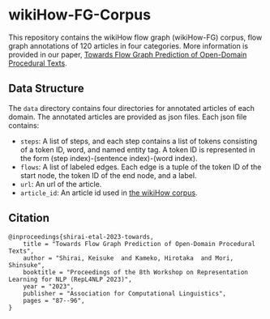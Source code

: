 # wikiHow-FG-Corpus

This repository contains the wikiHow flow graph (wikiHow-FG) corpus, flow graph annotations of 120 articles in four categories. More information is provided in our paper, [Towards Flow Graph Prediction of Open-Domain Procedural Texts](https://aclanthology.org/2023.repl4nlp-1.8/).

## Data Structure
The `data` directory contains four directories for annotated articles of each domain. The annotated articles are provided as json files. Each json file contains:

- `steps`: A list of steps, and each step contains a list of tokens consisting of a token ID, word, and named entity tag. A token ID is represented in the form (step index)-(sentence index)-(word index).
- `flows`: A list of labeled edges. Each edge is a tuple of the token ID of the start node, the token ID of the end node, and a label.
- `url`: An url of the article.
- `article_id`: An article id used in [the wikiHow corpus](https://github.com/zharry29/wikihow-goal-step).

## Citation

```
@inproceedings{shirai-etal-2023-towards,
    title = "Towards Flow Graph Prediction of Open-Domain Procedural Texts",
    author = "Shirai, Keisuke  and Kameko, Hirotaka  and Mori, Shinsuke",
    booktitle = "Proceedings of the 8th Workshop on Representation Learning for NLP (RepL4NLP 2023)",
    year = "2023",
    publisher = "Association for Computational Linguistics",
    pages = "87--96",
}

```


